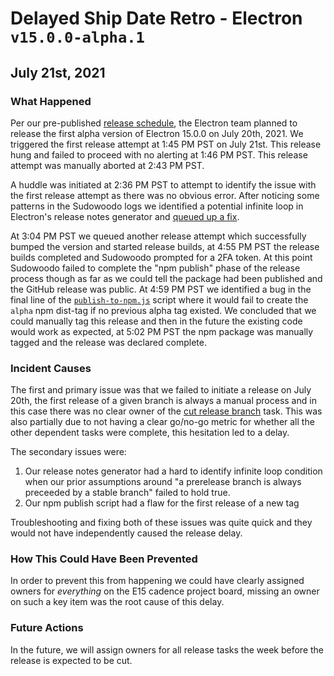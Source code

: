 # Delayed Ship Date Retro - Electron `v15.0.0-alpha.1`
## July 21st, 2021

### What Happened

Per our pre-published [release schedule](https://www.electronjs.org/blog/8-week-cadence), the Electron team planned to release the first alpha version of Electron 15.0.0 on July 20th, 2021.  We triggered the first release attempt at 1:45 PM PST on July 21st.  This release hung and failed to proceed with no alerting at 1:46 PM PST.  This release attempt was manually aborted at 2:43 PM PST.

A huddle was initiated at 2:36 PM PST to attempt to identify the issue with the first release attempt as there was no obvious error.  After noticing some patterns in the Sudowoodo logs we identified a potential infinite loop in Electron's release notes generator and [queued up a fix](https://github.com/electron/electron/commit/82b5fbc396e183f668497237829f5562bb7e05c0).

At 3:04 PM PST we queued another release attempt which successfully bumped the version and started release builds, at 4:55 PM PST the release builds completed and Sudowoodo prompted for a 2FA token.  At this point Sudowoodo failed to complete the "npm publish" phase of the release process though as far as we could tell the package had been published and the GitHub release was public.  At 4:59 PM PST we identified a bug in the final line of the [`publish-to-npm.js`](https://github.com/electron/electron/blob/main/script/release/publish-to-npm.js#L182-L185) script where it would fail to create the `alpha` npm dist-tag if no previous alpha tag existed.  We concluded that we could manually tag this release and then in the future the existing code would work as expected, at 5:02 PM PST the npm package was manually tagged and the release was declared complete.

### Incident Causes

The first and primary issue was that we failed to initiate a release on July 20th, the first release of a given branch is always a manual process and in this case there was no clear owner of the [cut release branch](https://github.com/electron/electron/projects/31#card-65436776) task.  This was also partially due to not having a clear go/no-go metric for whether all the other dependent tasks were complete, this hesitation led to a delay.

The secondary issues were:

1. Our release notes generator had a hard to identify infinite loop condition when our prior assumptions around "a prerelease branch is always preceeded by a stable branch" failed to hold true.
2. Our npm publish script had a flaw for the first release of a new tag

Troubleshooting and fixing both of these issues was quite quick and they would not have independently caused the release delay.

### How This Could Have Been Prevented

In order to prevent this from happening we could have clearly assigned owners for _everything_ on the E15 cadence project board, missing an owner on such a key item was the root cause of this delay.

### Future Actions

In the future, we will assign owners for all release tasks the week before the release is expected to be cut.

